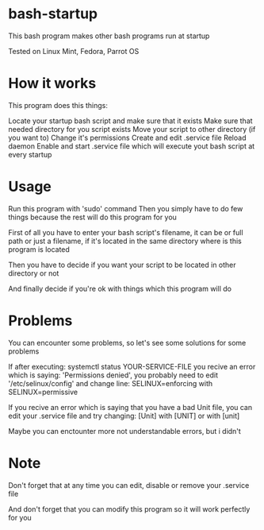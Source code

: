 # bash-startup
This bash program makes other bash programs run at startup

Tested on Linux Mint, Fedora, Parrot OS
# How it works
This program does this things:

Locate your startup bash script and make sure that it exists
Make sure that needed directory for you script exists
Move your script to other directory (if you want to)
Change it's permissions
Create and edit .service file
Reload daemon
Enable and start .service file which will execute yout bash script at every startup

# Usage
Run this program with 'sudo' command
Then you simply have to do few things because the rest will do this program for you

First of all you  have to enter your bash script's filename, it can be or full path or just a filename, if it's located in the same directory where is this program is located

Then you have to decide if you want your script to be located in other directory or not

And finally decide if you're ok with things which this program will do

# Problems
You can encounter some problems, so let's see some solutions for some problems

If after executing: systemctl status YOUR-SERVICE-FILE 
you recive an error which is saying: 'Permissions denied', you probably need to edit '/etc/selinux/config' and change line:
SELINUX=enforcing with SELINUX=permissive

If you recive an error which is saying that you have a bad Unit file, you can edit your .service file and try changing:
[Unit] with [UNIT] or with [unit]

Maybe you can enctounter more not understandable errors, but i didn't

# Note
Don't forget that at any time you can edit, disable or remove your .service file

And don't forget that you can modify this program so it will work perfectly for you
